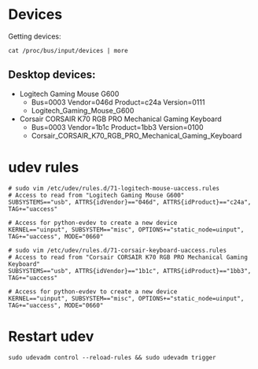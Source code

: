 # Devices
Getting devices:
```shell
cat /proc/bus/input/devices | more
```

## Desktop devices:
- Logitech Gaming Mouse G600
  - Bus=0003 Vendor=046d Product=c24a Version=0111
  - Logitech_Gaming_Mouse_G600
- Corsair CORSAIR K70 RGB PRO Mechanical Gaming Keyboard
  - Bus=0003 Vendor=1b1c Product=1bb3 Version=0100
  - Corsair_CORSAIR_K70_RGB_PRO_Mechanical_Gaming_Keyboard
  
# udev rules
```shell
# sudo vim /etc/udev/rules.d/71-logitech-mouse-uaccess.rules
# Access to read from "Logitech Gaming Mouse G600"
SUBSYSTEMS=="usb", ATTRS{idVendor}=="046d", ATTRS{idProduct}=="c24a", TAG+="uaccess"

# Access for python-evdev to create a new device
KERNEL=="uinput", SUBSYSTEM=="misc", OPTIONS+="static_node=uinput", TAG+="uaccess", MODE="0660"
```


```shell
# sudo vim /etc/udev/rules.d/71-corsair-keyboard-uaccess.rules
# Access to read from "Corsair CORSAIR K70 RGB PRO Mechanical Gaming Keyboard"
SUBSYSTEMS=="usb", ATTRS{idVendor}=="1b1c", ATTRS{idProduct}=="1bb3", TAG+="uaccess"

# Access for python-evdev to create a new device
KERNEL=="uinput", SUBSYSTEM=="misc", OPTIONS+="static_node=uinput", TAG+="uaccess", MODE="0660"
```

# Restart udev
```shell
sudo udevadm control --reload-rules && sudo udevadm trigger
```
